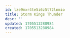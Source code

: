 ```yaml
---
id: lze9mxr4te5i6z5t72lnmio
title: Storm Kings Thunder
desc: ''
updated: 1705513288984
created: 1705513288984
---
```

